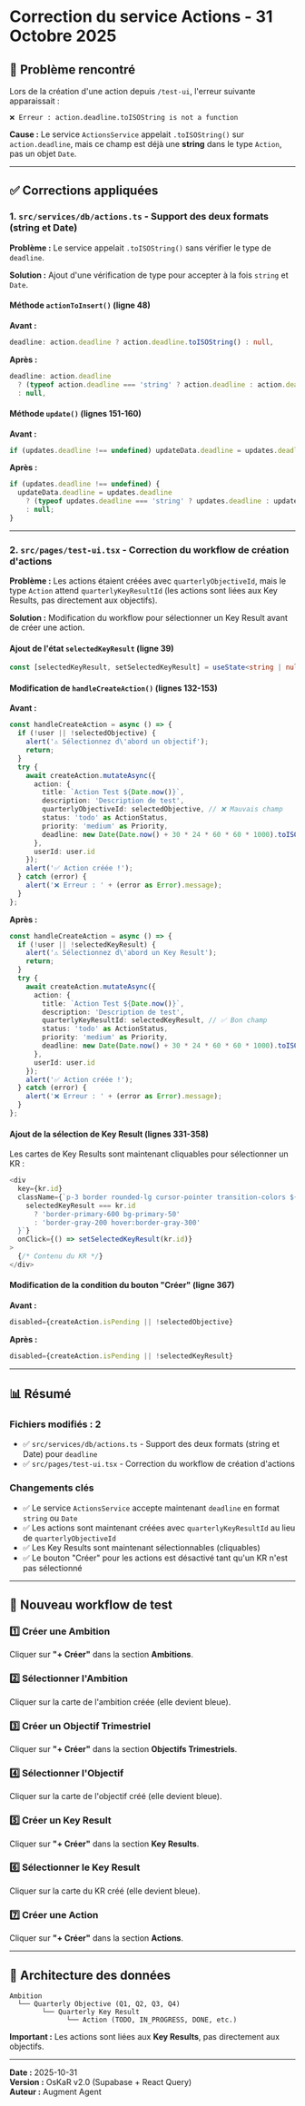 # Correction du service Actions - 31 Octobre 2025

## 🐛 Problème rencontré

Lors de la création d'une action depuis `/test-ui`, l'erreur suivante apparaissait :

```
❌ Erreur : action.deadline.toISOString is not a function
```

**Cause :** Le service `ActionsService` appelait `.toISOString()` sur `action.deadline`, mais ce champ est déjà une **string** dans le type `Action`, pas un objet `Date`.

---

## ✅ Corrections appliquées

### 1. `src/services/db/actions.ts` - Support des deux formats (string et Date)

**Problème :** Le service appelait `.toISOString()` sans vérifier le type de `deadline`.

**Solution :** Ajout d'une vérification de type pour accepter à la fois `string` et `Date`.

#### Méthode `actionToInsert()` (ligne 48)

**Avant :**
```typescript
deadline: action.deadline ? action.deadline.toISOString() : null,
```

**Après :**
```typescript
deadline: action.deadline 
  ? (typeof action.deadline === 'string' ? action.deadline : action.deadline.toISOString()) 
  : null,
```

#### Méthode `update()` (lignes 151-160)

**Avant :**
```typescript
if (updates.deadline !== undefined) updateData.deadline = updates.deadline?.toISOString() || null;
```

**Après :**
```typescript
if (updates.deadline !== undefined) {
  updateData.deadline = updates.deadline 
    ? (typeof updates.deadline === 'string' ? updates.deadline : updates.deadline.toISOString())
    : null;
}
```

---

### 2. `src/pages/test-ui.tsx` - Correction du workflow de création d'actions

**Problème :** Les actions étaient créées avec `quarterlyObjectiveId`, mais le type `Action` attend `quarterlyKeyResultId` (les actions sont liées aux Key Results, pas directement aux objectifs).

**Solution :** Modification du workflow pour sélectionner un Key Result avant de créer une action.

#### Ajout de l'état `selectedKeyResult` (ligne 39)

```typescript
const [selectedKeyResult, setSelectedKeyResult] = useState<string | null>(null);
```

#### Modification de `handleCreateAction()` (lignes 132-153)

**Avant :**
```typescript
const handleCreateAction = async () => {
  if (!user || !selectedObjective) {
    alert('⚠️ Sélectionnez d\'abord un objectif');
    return;
  }
  try {
    await createAction.mutateAsync({
      action: {
        title: `Action Test ${Date.now()}`,
        description: 'Description de test',
        quarterlyObjectiveId: selectedObjective, // ❌ Mauvais champ
        status: 'todo' as ActionStatus,
        priority: 'medium' as Priority,
        deadline: new Date(Date.now() + 30 * 24 * 60 * 60 * 1000).toISOString().split('T')[0],
      },
      userId: user.id
    });
    alert('✅ Action créée !');
  } catch (error) {
    alert('❌ Erreur : ' + (error as Error).message);
  }
};
```

**Après :**
```typescript
const handleCreateAction = async () => {
  if (!user || !selectedKeyResult) {
    alert('⚠️ Sélectionnez d\'abord un Key Result');
    return;
  }
  try {
    await createAction.mutateAsync({
      action: {
        title: `Action Test ${Date.now()}`,
        description: 'Description de test',
        quarterlyKeyResultId: selectedKeyResult, // ✅ Bon champ
        status: 'todo' as ActionStatus,
        priority: 'medium' as Priority,
        deadline: new Date(Date.now() + 30 * 24 * 60 * 60 * 1000).toISOString().split('T')[0],
      },
      userId: user.id
    });
    alert('✅ Action créée !');
  } catch (error) {
    alert('❌ Erreur : ' + (error as Error).message);
  }
};
```

#### Ajout de la sélection de Key Result (lignes 331-358)

Les cartes de Key Results sont maintenant cliquables pour sélectionner un KR :

```typescript
<div
  key={kr.id}
  className={`p-3 border rounded-lg cursor-pointer transition-colors ${
    selectedKeyResult === kr.id
      ? 'border-primary-600 bg-primary-50'
      : 'border-gray-200 hover:border-gray-300'
  }`}
  onClick={() => setSelectedKeyResult(kr.id)}
>
  {/* Contenu du KR */}
</div>
```

#### Modification de la condition du bouton "Créer" (ligne 367)

**Avant :**
```typescript
disabled={createAction.isPending || !selectedObjective}
```

**Après :**
```typescript
disabled={createAction.isPending || !selectedKeyResult}
```

---

## 📊 Résumé

### Fichiers modifiés : 2
- ✅ `src/services/db/actions.ts` - Support des deux formats (string et Date) pour `deadline`
- ✅ `src/pages/test-ui.tsx` - Correction du workflow de création d'actions

### Changements clés
- ✅ Le service `ActionsService` accepte maintenant `deadline` en format `string` ou `Date`
- ✅ Les actions sont maintenant créées avec `quarterlyKeyResultId` au lieu de `quarterlyObjectiveId`
- ✅ Les Key Results sont maintenant sélectionnables (cliquables)
- ✅ Le bouton "Créer" pour les actions est désactivé tant qu'un KR n'est pas sélectionné

---

## 🧪 Nouveau workflow de test

### 1️⃣ **Créer une Ambition**
Cliquer sur **"+ Créer"** dans la section **Ambitions**.

### 2️⃣ **Sélectionner l'Ambition**
Cliquer sur la carte de l'ambition créée (elle devient bleue).

### 3️⃣ **Créer un Objectif Trimestriel**
Cliquer sur **"+ Créer"** dans la section **Objectifs Trimestriels**.

### 4️⃣ **Sélectionner l'Objectif**
Cliquer sur la carte de l'objectif créé (elle devient bleue).

### 5️⃣ **Créer un Key Result**
Cliquer sur **"+ Créer"** dans la section **Key Results**.

### 6️⃣ **Sélectionner le Key Result**
Cliquer sur la carte du KR créé (elle devient bleue).

### 7️⃣ **Créer une Action**
Cliquer sur **"+ Créer"** dans la section **Actions**.

---

## 🎯 Architecture des données

```
Ambition
  └── Quarterly Objective (Q1, Q2, Q3, Q4)
        └── Quarterly Key Result
              └── Action (TODO, IN_PROGRESS, DONE, etc.)
```

**Important :** Les actions sont liées aux **Key Results**, pas directement aux objectifs.

---

**Date :** 2025-10-31  
**Version :** OsKaR v2.0 (Supabase + React Query)  
**Auteur :** Augment Agent

